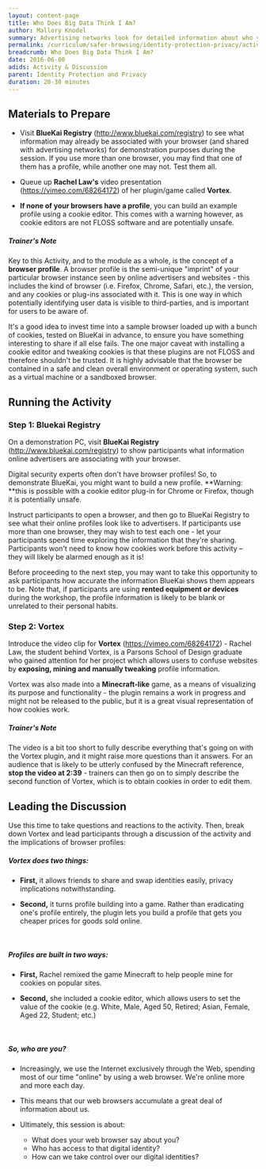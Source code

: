 ```yaml
---
layout: content-page
title: Who Does Big Data Think I Am?
author: Mallory Knodel
summary: Advertising networks look for detailed information about who you are, from your age to your postal code and everything in between. This activity works best if participants are using their personal computers and the browser that they normally use day-to-day. Still, some might not have browser profiles - which is great for their privacy, but boring for this activity. Keep this in mind while planning your agenda.
permalink: /curriculum/safer-browsing/identity-protection-privacy/activity-discussion/who-does-big-data-think-iam
breadcrumb: Who Does Big Data Think I Am?
date: 2016-06-00
adids: Activity & Discussion
parent: Identity Protection and Privacy
duration: 20-30 minutes
---
```


## Materials to Prepare ##

- Visit **BlueKai Registry** (http://www.bluekai.com/registry) to see what information may already be associated with your browser (and shared with advertising networks) for demonstration purposes during the session. If you use more than one browser, you may find that one of them has a profile, while another one may not. Test them all.

- Queue up **Rachel Law's** video presentation (https://vimeo.com/68264172) of her plugin/game called **Vortex**.

- **If none of your browsers have a profile**, you can build an example profile using a cookie editor. This comes with a warning however, as cookie editors are not FLOSS software and are potentially unsafe.


##### Trainer's Note #####
Key to this Activity, and to the module as a whole, is the concept of a **browser profile**. A browser profile is the semi-unique "imprint" of your particular browser instance seen by online advertisers and websites - this includes the kind of browser (i.e. Firefox, Chrome, Safari, etc.), the version, and any cookies or plug-ins associated with it. This is one way in which potentially identifying user data is visible to third-parties, and is important for users to be aware of.

It's a good idea to invest time into a sample browser loaded up with a bunch of cookies, tested on BlueKai in advance, to ensure you have something interesting to share if all else fails. The one major caveat with installing a cookie editor and tweaking cookies is that these plugins are not FLOSS and therefore shouldn't be trusted. It is highly advisable that the browser be contained in a safe and clean overall environment or operating system, such as a virtual machine or a sandboxed browser.

## Running the Activity ##

### Step 1: Bluekai Registry
On a demonstration PC, visit **BlueKai Registry** (http://www.bluekai.com/registry) to show participants what information online advertisers are associating with your browser.

Digital security experts often don't have browser profiles! So, to demonstrate BlueKai, you might want to build a new profile. **Warning: **this is possible with a cookie editor plug-in for Chrome or Firefox, though it is potentially unsafe.

Instruct participants to open a browser, and then go to BlueKai Registry to see what their online profiles look like to advertisers. If participants use more than one browser, they may wish to test each one - let your participants spend time exploring the information that they're sharing. Participants won't need to know how cookies work before this activity – they will likely be alarmed enough as it is!

Before proceeding to the next step, you may want to take this opportunity to ask participants how accurate the information BlueKai shows them appears to be. Note that, if participants are using **rented equipment or devices** during the workshop, the profile information is likely to be blank or unrelated to their personal habits.

### Step 2: Vortex
Introduce the video clip for **Vortex** (https://vimeo.com/68264172) - Rachel Law, the student behind Vortex, is a Parsons School of Design graduate who gained attention for her project which allows users to confuse websites by **exposing, mining and manually tweaking** profile information.

Vortex was also made into a **Minecraft-like** game, as a means of visualizing its purpose and functionality -  the plugin remains a work in progress and might not be released to the public, but it is a great visual representation of how cookies work.

##### Trainer's Note #####
The video is a bit too short to fully describe everything that's going on with the Vortex plugin, and it might raise more questions than it answers. For an audience that is likely to be utterly confused by the Minecraft reference, **stop the video at 2:39** - trainers can then go on to simply describe the second function of Vortex, which is to obtain cookies in order to edit them.

## Leading the Discussion ##
Use this time to take questions and reactions to the activity. Then, break down Vortex and lead participants through a discussion of the activity and the implications of browser profiles:

##### Vortex does two things:
- **First,** it allows friends to share and swap identities easily, privacy implications notwithstanding.

- **Second,** it turns profile building into a game. Rather than eradicating one's profile entirely, the plugin lets you build a profile that gets you cheaper prices for goods sold online.
<br>

##### Profiles are built in two ways:
- **First,** Rachel remixed the game Minecraft to help people mine for cookies on popular sites.

- **Second,** she included a cookie editor, which allows users to set the value of the cookie (e.g. White, Male, Aged 50, Retired; Asian, Female, Aged 22, Student; etc.)
<br>

##### So, who are you?
- Increasingly, we use the Internet exclusively through the Web, spending most of our time "online" by using a web browser. We're online more and more each day.

- This means that our web browsers accumulate a great deal of information about us.

- Ultimately, this session is about:
	- What does your web browser say about you?
	- Who has access to that digital identity?
	- How can we take control over our digital identities?
